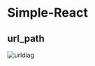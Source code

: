 # Simple-React

## url_path

![urldiag](https://user-images.githubusercontent.com/67066348/158392377-28c5e622-7829-4c4b-84f5-2d22c46d6a71.PNG)
